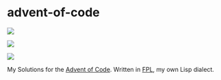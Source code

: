 # advent-of-code

![](https://img.shields.io/badge/day%20📅-21-blue)

![](https://img.shields.io/badge/stars%20⭐-27-yellow)

![](https://img.shields.io/badge/days%20completed-13-red)

My Solutions for the [Advent of Code](https://adventofcode.com/2021/).
Written in [FPL](https://github.com/rbutenuth/fpl), my own Lisp dialect.
